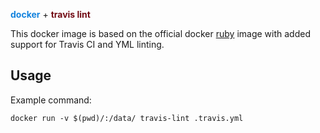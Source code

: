 <b style="color: #1383de">docker</b>&nbsp;+&nbsp;<b style="color: #730c15">travis lint</b>

This docker image is based on the official docker [ruby](https://hub.docker.com/_/ruby) image with added support for Travis CI and YML linting.

## Usage
Example command:

    docker run -v $(pwd)/:/data/ travis-lint .travis.yml
